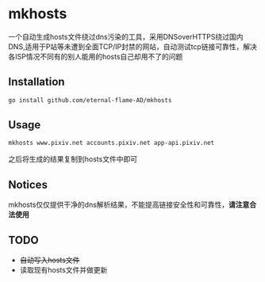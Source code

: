 # mkhosts
一个自动生成hosts文件绕过dns污染的工具，采用DNSoverHTTPS绕过国内DNS,适用于P站等未遭到全面TCP/IP封禁的网站，自动测试tcp链接可靠性，解决各ISP情况不同有的别人能用的hosts自己却用不了的问题

## Installation

```bash
go install github.com/eternal-flame-AD/mkhosts
```

## Usage

```bash
mkhosts www.pixiv.net accounts.pixiv.net app-api.pixiv.net
```
之后将生成的结果复制到hosts文件中即可

## Notices

mkhosts仅仅提供干净的dns解析结果，不能提高链接安全性和可靠性，**请注意合法使用**

## TODO

- <s>自动写入hosts文件</s>
- 读取现有hosts文件并做更新